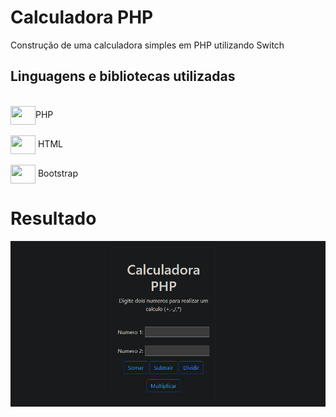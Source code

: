 # Calculadora PHP
Construção de uma calculadora simples em PHP utilizando Switch
<h2>Linguagens e bibliotecas utilizadas </h2>
<div style="display: inline_block"><br>
  <img align="center"  height="30" width="40" src="https://cdn.jsdelivr.net/gh/devicons/devicon/icons/php/php-original.svg">PHP
  <br><br> <img align="center" height="30" width="40" src="https://cdn.jsdelivr.net/gh/devicons/devicon/icons/html5/html5-original.svg"> HTML
   <br><br> <img align="center" height="30" width="40" src="https://cdn.jsdelivr.net/gh/devicons/devicon/icons/bootstrap/bootstrap-original.svg"> Bootstrap
  

  
</div>
<h1>Resultado</h1>

<img width="650px" src="calculadora1.png">


